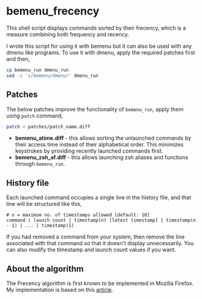 # bemenu_frecency
This shell script displays commands sorted by their frecency, which is a measure combining both frequency and recency. 

I wrote this script for using it with bemenu but it can also be used with any dmenu like programs. To use it with dmenu, apply the required patches first and then,
``` sh
cp bemenu_run dmenu_run
sed -i 's/bemenu/dmenu/' dmenu_run
```

## Patches
The below patches improve the functionality of `bemenu_run`, apply them using `patch` command,
``` sh
patch < patches/patch_name.diff
```
- **bemenu_atime.diff**  - this allows sorting the unlaunched commands by their access time instead of their alphabetical order. This minimizes keystrokes by providing recently launched commands first.
- **bemenu_zsh_af.diff** - this allows launching zsh aliases and functions through `bemenu_run`.

## History file
Each launched command occupies a single line in the history file, and that line will be structured like this,
``` 
# n = maximum no. of timestamps allowed [default: 10]
command | launch count | timestamp(n) [latest timestamp] | timestamp(n - 1) | ... | timestamp(1) 
```
If you had removed a command from your system, then remove the line associated with that command so that it doesn't display unnecessarily. You can also modify the timestamp and launch count values if you want. 

## About the algorithm
The Frecency algorithm is first known to be implemented in Mozilla Firefox. My implementation is based on this [article](https://slack.engineering/a-faster-smarter-quick-switcher).
